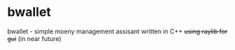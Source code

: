 # bwallet
bwallet - simple moeny management assisant written in C++ ~~using raylib for gui~~ (in near future)
